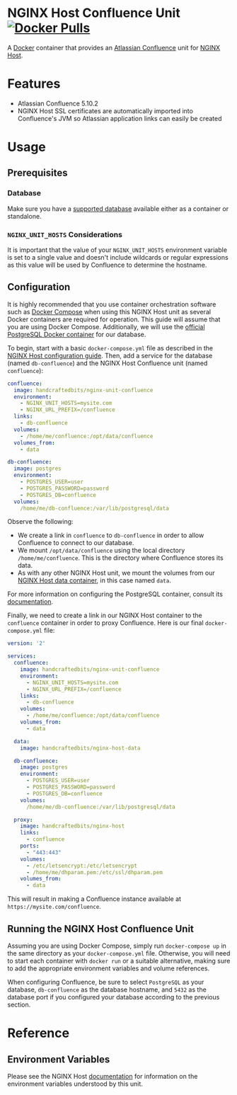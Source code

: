 # NGINX Host Confluence Unit [![Docker Pulls](https://img.shields.io/docker/pulls/handcraftedbits/nginx-unit-confluence.svg?maxAge=2592000)](https://hub.docker.com/r/handcraftedbits/nginx-unit-confluence)

A [Docker](https://www.docker.com) container that provides an
[Atlassian Confluence](https://www.atlassian.com/software/confluence) unit for
[NGINX Host](https://github.com/handcraftedbits/docker-nginx-host).

# Features

* Atlassian Confluence 5.10.2
* NGINX Host SSL certificates are automatically imported into Confluence's JVM so Atlassian application links can
  easily be created

# Usage

## Prerequisites

### Database

Make sure you have a
[supported database](https://confluence.atlassian.com/doc/database-configuration-159764.html) available either as a
container or standalone.

### `NGINX_UNIT_HOSTS` Considerations

It is important that the value of your `NGINX_UNIT_HOSTS` environment variable is set to a single value and doesn't
include wildcards or regular expressions as this value will be used by Confluence to determine the hostname.

## Configuration

It is highly recommended that you use container orchestration software such as
[Docker Compose](https://www.docker.com/products/docker-compose) when using this NGINX Host unit as several Docker
containers are required for operation.  This guide will assume that you are using Docker Compose.  Additionally, we
will use the [official PostgreSQL Docker container](https://hub.docker.com/_/postgres/) for our database.

To begin, start with a basic `docker-compose.yml` file as described in the
[NGINX Host configuration guide](https://github.com/handcraftedbits/docker-nginx-host#configuration).  Then, add a
service for the database (named `db-confluence`) and the NGINX Host Confluence unit (named `confluence`):

```yaml
confluence:
  image: handcraftedbits/nginx-unit-confluence
  environment:
    - NGINX_UNIT_HOSTS=mysite.com
    - NGINX_URL_PREFIX=/confluence
  links:
    - db-confluence
  volumes:
    - /home/me/confluence:/opt/data/confluence
  volumes_from:
    - data

db-confluence:
  image: postgres
  environment:
    - POSTGRES_USER=user
    - POSTGRES_PASSWORD=password
    - POSTGRES_DB=confluence
  volumes:
    /home/me/db-confluence:/var/lib/postgresql/data
```

Observe the following:

* We create a link in `confluence` to `db-confluence` in order to allow Confluence to connect to our database.
* We mount `/opt/data/confluence` using the local directory `/home/me/confluence`.  This is the directory where
  Confluence stores its data.
* As with any other NGINX Host unit, we mount the volumes from our
  [NGINX Host data container](https://github.com/handcraftedbits/docker-nginx-host-data), in this case named `data`.

For more information on configuring the PostgreSQL container, consult its
[documentation](https://hub.docker.com/_/postgres/).

Finally, we need to create a link in our NGINX Host container to the `confluence` container in order to proxy
Confluence.  Here is our final `docker-compose.yml` file:

```yaml
version: '2'

services:
  confluence:
    image: handcraftedbits/nginx-unit-confluence
    environment:
      - NGINX_UNIT_HOSTS=mysite.com
      - NGINX_URL_PREFIX=/confluence
    links:
      - db-confluence
    volumes:
      - /home/me/confluence:/opt/data/confluence
    volumes_from:
      - data

  data:
    image: handcraftedbits/nginx-host-data

  db-confluence:
    image: postgres
    environment:
      - POSTGRES_USER=user
      - POSTGRES_PASSWORD=password
      - POSTGRES_DB=confluence
    volumes:
      /home/me/db-confluence:/var/lib/postgresql/data

  proxy:
    image: handcraftedbits/nginx-host
    links:
      - confluence
    ports:
      - "443:443"
    volumes:
      - /etc/letsencrypt:/etc/letsencrypt
      - /home/me/dhparam.pem:/etc/ssl/dhparam.pem
    volumes_from:
      - data
```

This will result in making a Confluence instance available at `https://mysite.com/confluence`.

## Running the NGINX Host Confluence Unit

Assuming you are using Docker Compose, simply run `docker-compose up` in the same directory as your
`docker-compose.yml` file.  Otherwise, you will need to start each container with `docker run` or a suitable
alternative, making sure to add the appropriate environment variables and volume references.

When configuring Confluence, be sure to select `PostgreSQL` as your database, `db-confluence` as the database hostname,
and `5432` as the database port if you configured your database according to the previous section.

# Reference

## Environment Variables

Please see the NGINX Host [documentation](https://github.com/handcraftedbits/docker-nginx-host#units) for information
on the environment variables understood by this unit.
